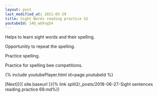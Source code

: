 ```yaml
---
layout: post
last_modified_at: 2021-03-29
title: Sight Words reading practice 52
youtubeId: 14Q_wUXvg54
---
```

 
 
Helps to learn sight words and their spelling.

Opportunitiy to repeat the spelling. 

Practice spelling. 
 
Practice for spelling bee competitions. 
 
{% include youtubePlayer.html id=page.youtubeId %}
 
 

[Next]({{ site.baseurl }}{% link  split2/_posts/2018-06-27-Sight sentences reading practice 69.md%})
 

